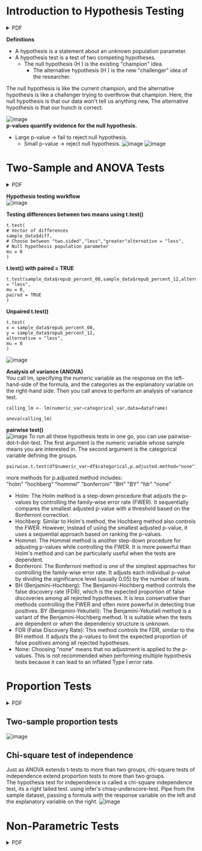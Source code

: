 # Introduction to Hypothesis Testing 
<details><summary>PDF</summary>
  
[chapter1.pdf](https://github.com/theadewole/My_R_Note/files/15186301/chapter1.pdf)

</details>

**Definitions** <br>
- A hypothesis is a statement about an unknown population parameter.
- A hypothesis test is a test of two competing hypotheses. 
  - The null hypothesis (H ) is the existing "champion" idea.
      - The alternative hypothesis (H ) is the new "challenger" idea of the researcher. <br>
      
The null hypothesis is like the current champion, and the alternative hypothesis is like a challenger trying to overthrow that champion. Here, the null hypothesis is that our data won't tell us anything new, The alternative hypothesis is that our hunch is correct.

![image](https://github.com/theadewole/My_R_Note/assets/108795960/4cd054b9-9a98-41bf-b54e-8fc8e1be5522) <br>
**p-values quantify evidence for the null hypothesis.** <br>
- Large p-value → fail to reject null hypothesis.
  - Small p-value → reject null hypothesis.
![image](https://github.com/theadewole/My_R_Note/assets/108795960/43d71e7b-e2f7-46c9-a3ac-2fb04a73de69)
![image](https://github.com/theadewole/My_R_Note/assets/108795960/aa703a6c-2f9d-4820-b222-15b629f6ea56)

# Two-Sample and ANOVA Tests

<details><summary>PDF</summary>
  
[chapter2.pdf](https://github.com/theadewole/My_R_Note/files/15186317/chapter2.pdf)

</details>

**Hypothesis testing workflow** <br>
![image](https://github.com/theadewole/My_R_Note/assets/108795960/b0c811ee-5739-4d4d-bdc4-466d0d718a8f)


**Testing differences between two means using t.test()** <br>
```
t.test(
# Vector of differences
sample_data$diff,
# Choose between "two.sided","less","greater"alternative = "less",
# Null hypothesis population parameter
mu = 0
)
```
**t.test() with paired = TRUE**
```
t.test(sample_data$repub_percent_08,sample_data$repub_percent_12,alternative = "less",
mu = 0,
paired = TRUE
)
```
**Unpaired t.test()**
```
t.test(
x = sample_data$repub_percent_08,
y = sample_data$repub_percent_12,
alternative = "less",
mu = 0
)
```
![image](https://github.com/theadewole/My_R_Note/assets/108795960/e15ace4d-ad56-42bf-a386-e1c2ab4013ca)

**Analysis of variance (ANOVA)** <br>
You call lm, specifying the numeric variable as the response on the left-hand-side of the formula, and the categories as the explanatory variable on the right-hand side. Then you call anova to perform an analysis of variance test. 
```
calling_lm <- lm(numeric_var~categorical_var,data=dataframe)

anova(calling_lm)
```
**pairwise test()** <br>
![image](https://github.com/theadewole/My_R_Note/assets/108795960/25ebe7c7-d4eb-4018-8db2-1de25e1d8d34)
To run all these hypothesis tests in one go, you can use pairwise-dot-t-dot-test. The first argument is the numeric variable whose sample means you are interested in. The second argument is the categorical variable defining the groups. 
```
pairwise.t.test(df$numeric_var~df$categorical,p.adjusted.method="none")
```
more methods for p.adjusted.method includes: <br>
"holm" "hochberg" "hommel" "bonferroni" "BH" "BY" "fdr" "none" <br>
- Holm: The Holm method is a step-down procedure that adjusts the p-values by controlling the family-wise error rate (FWER). It sequentially compares the smallest adjusted p-value with a threshold based on the Bonferroni correction.
- Hochberg: Similar to Holm's method, the Hochberg method also controls the FWER. However, instead of using the smallest adjusted p-value, it uses a sequential approach based on ranking the p-values.
- Hommel: The Hommel method is another step-down procedure for adjusting p-values while controlling the FWER. It is more powerful than Holm's method and can be particularly useful when the tests are dependent.
- Bonferroni: The Bonferroni method is one of the simplest approaches for controlling the family-wise error rate. It adjusts each individual p-value by dividing the significance level (usually 0.05) by the number of tests.
- BH (Benjamini-Hochberg): The Benjamini-Hochberg method controls the false discovery rate (FDR), which is the expected proportion of false discoveries among all rejected hypotheses. It is less conservative than methods controlling the FWER and often more powerful in detecting true positives.
BY (Benjamini-Yekutieli): The Benjamini-Yekutieli method is a variant of the Benjamini-Hochberg method. It is suitable when the tests are dependent or when the dependency structure is unknown.
- FDR (False Discovery Rate): This method controls the FDR, similar to the BH method. It adjusts the p-values to limit the expected proportion of false positives among all rejected hypotheses.
- None: Choosing "none" means that no adjustment is applied to the p-values. This is not recommended when performing multiple hypothesis tests because it can lead to an inflated Type I error rate.

# Proportion Tests

<details><summary>PDF</summary>
  
[chapter3.pdf](https://github.com/theadewole/My_R_Note/files/15186318/chapter3.pdf)

</details>

## Two-sample proportion tests
![image](https://github.com/theadewole/My_R_Note/assets/108795960/a4a15045-685c-4474-96f4-a14aaeb83bb1)

## Chi-square test of independence
Just as ANOVA extends t-tests to more than two groups, chi-square tests of independence extend proportion tests to more than two groups. <br>
The hypothesis test for independence is called a chi-square independence test, its a right tailed test. 
using infer's chisq-underscore-test. 
Pipe from the sample dataset, passing a formula with the response variable on the left and the explanatory variable on the right.
![image](https://github.com/theadewole/My_R_Note/assets/108795960/2eb93846-f3e4-4ba6-8644-69f47d798a68)


# Non-Parametric Tests
<details><summary>PDF</summary>
  
[chapter4.pdf](https://github.com/theadewole/My_R_Note/files/15186319/chapter4.pdf)

</details>

